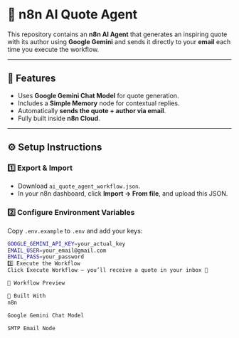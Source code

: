 # 💬 n8n AI Quote Agent

This repository contains an **n8n AI Agent** that generates an inspiring quote with its author using **Google Gemini** and sends it directly to your **email** each time you execute the workflow.

---

## 🧠 Features
- Uses **Google Gemini Chat Model** for quote generation.
- Includes a **Simple Memory** node for contextual replies.
- Automatically **sends the quote + author via email**.
- Fully built inside **n8n Cloud**.

---

## ⚙️ Setup Instructions

### 1️⃣ Export & Import
- Download `ai_quote_agent_workflow.json`.
- In your n8n dashboard, click **Import → From file**, and upload this JSON.

### 2️⃣ Configure Environment Variables
Copy `.env.example` to `.env` and add your keys:
```bash
GOOGLE_GEMINI_API_KEY=your_actual_key
EMAIL_USER=your_email@gmail.com
EMAIL_PASS=your_password
3️⃣ Execute the Workflow
Click Execute Workflow — you’ll receive a quote in your inbox 🎉

📸 Workflow Preview

🧰 Built With
n8n

Google Gemini Chat Model

SMTP Email Node
